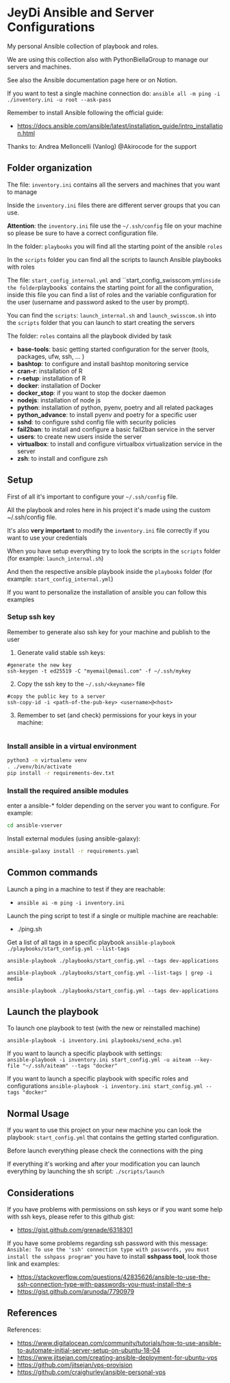 # JeyDi Ansible and Server Configurations

My personal Ansible collection of playbook and roles.

We are using this collection also with PythonBiellaGroup to manage our servers and machines.

See also the Ansible documentation page here or on Notion.

If you want to test a single machine connection do:
`ansible all -m ping -i ./inventory.ini -u root --ask-pass`

Remember to install Ansible following the official guide:
- https://docs.ansible.com/ansible/latest/installation_guide/intro_installation.html

Thanks to: Andrea Melloncelli (Vanlog) @Akirocode for the support

## Folder organization
The file: `inventory.ini` contains all the servers and machines that you want to manage

Inside the `inventory.ini` files there are different server groups that you can use.

**Attention**: the `inventory.ini` file use the `~/.ssh/config` file on your machine so please be sure to have a correct configuration file.

In the folder: `playbooks` you will find all the starting point of the ansible `roles`

In the `scripts` folder you can find all the scripts to launch Ansible playbooks with roles

The file: `start_config_internal.yml` and ``start_config_swisscom.yml` inside the folder `playbooks` contains the starting point for all the configuration, inside this file you can find a list of roles and the variable configuration for the user (username and password asked to the user by prompt).

You can find the `scripts`: `launch_internal.sh` and `launch_swisscom.sh` into the `scripts` folder that you can launch to start creating the servers

The folder: `roles` contains all the playbook divided by task
- **base-tools**: basic getting started configuration for the server (tools, packages, ufw, ssh, ... )
- **bashtop**: to configure and install bashtop monitoring service
- **cran-r**: installation of R
- **r-setup**: installation of R
- **docker**: installation of Docker
- **docker_stop**: if you want to stop the docker daemon
- **nodejs**: installation of node js
- **python**: installation of python, pyenv, poetry and all related packages
- **python_advance**: to install pyenv and poetry for a specific user
- **sshd**: to configure sshd config file with security policies
- **fail2ban**: to install and configure a basic fail2ban service in the server
- **users**: to create new users inside the server
- **virtualbox**: to install and configure virtualbox virtualization service in the server
- **zsh**: to install and configure zsh


## Setup


First of all it's important to configure your `~/.ssh/config` file.

All the playbook and roles here in his project it's made using the custom ~/.ssh/config file.

It's also **very important** to modify the `inventory.ini` file correctly if you want to use your credentials

When you have setup everything try to look the scripts in the `scripts` folder (for example: `launch_internal.sh`)

And then the respective ansible playbook inside the `playbooks` folder (for example: `start_config_internal.yml`)

If you want to personalize the installation of ansible you can follow this examples

### Setup ssh key

Remember to generate also ssh key for your machine and publish to the user

1. Generate valid stable ssh keys:
```shell
#generate the new key
ssh-keygen -t ed25519 -C "myemail@email.com" -f ~/.ssh/mykey
```

2. Copy the ssh key to the `~/.ssh/<keyname>` file
```shell
#copy the public key to a server
ssh-copy-id -i <path-of-the-pub-key> <username>@<host>
```

3. Remember to set (and check) permissions for your keys in your machine:
```shell

```


### Install ansible in a virtual environment

```sh
python3 -m virtualenv venv
. ./venv/bin/activate
pip install -r requirements-dev.txt
```

### Install the required ansible modules

enter a ansible-* folder depending on the server you want to configure. For example:

```sh
cd ansible-vserver
```

Install external modules (using ansible-galaxy):

```sh
ansible-galaxy install -r requirements.yaml
```

## Common commands

Launch a ping in a machine to test if they are reachable:
- `ansible ai -m ping -i inventory.ini`

Launch the ping script to test if a single or multiple machine are reachable:
- ./ping.sh

Get a list of all tags in a specific playbook
`ansible-playbook ./playbooks/start_config.yml --list-tags`

`ansible-playbook ./playbooks/start_config.yml --tags dev-applications`

`ansible-playbook ./playbooks/start_config.yml --list-tags | grep -i media`

`ansible-playbook ./playbooks/start_config.yml --tags dev-applications`


## Launch the playbook

To launch one playbook to test (with the new or reinstalled machine)
```shell
ansible-playbook -i inventory.ini playbooks/send_echo.yml
```

If you want to launch a specific playbook with settings:  
`ansible-playbook -i inventory.ini start_config.yml -u aiteam --key-file "~/.ssh/aiteam" --tags "docker"`

If you want to launch a specific playbook with specific roles and configurations 
`ansible-playbook -i inventory.ini start_config.yml --tags "docker"`

## Normal Usage

If you want to use this project on your new machine you can look the playbook: `start_config.yml` that contains the getting started configuration.

Before launch everything please check the connections with the ping

If everything it's working and after your modification you can launch everything by launching the sh script: `./scripts/launch` 


## Considerations

If you have problems with permissions on ssh keys or if you want some help with ssh keys, please refer to this github gist:
- https://gist.github.com/grenade/6318301

If you have some problems regarding ssh password with this message: `Ansible: To use the 'ssh' connection type with passwords, you must install the sshpass program"` you have to install **sshpass tool**, look those link and examples:
- https://stackoverflow.com/questions/42835626/ansible-to-use-the-ssh-connection-type-with-passwords-you-must-install-the-s
- https://gist.github.com/arunoda/7790979


## References

References:
- https://www.digitalocean.com/community/tutorials/how-to-use-ansible-to-automate-initial-server-setup-on-ubuntu-18-04
- https://www.jitsejan.com/creating-ansible-deployment-for-ubuntu-vps
- https://github.com/jitsejan/vps-provision
- https://github.com/craighurley/ansible-personal-vps